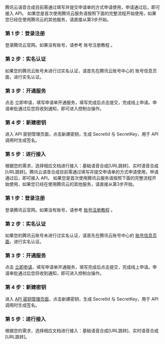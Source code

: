 
腾讯云语音合成目前需通过填写并提交申请单的方式申请使用，申请通过后，即可接入 API。 如果您是首次使用腾讯云服务请按照下面的完整流程开始使用，如果您已经在使用腾讯云的其他服务，请直接从第3步开始。

### 第 1 步：登录注册
登录腾讯云官网。如果没有账号，请参考 账号注册教程 。
### 第 2 步：实名认证
如果您的腾讯云账号未进行过实名认证，请首先在腾讯云账号中心的 账号信息页面，进行实名认证。
### 第 3 步：开通服务
点击 立即申请，填写申请单开通服务，填写完成后点击提交，完成线上申请。申请审批通过后您将收到通知，即可进入控制台操作。
### 第 4 步：新建密钥
进入 API 密钥管理页面，点击新建密钥，生成 SecretId 与 SecretKey，用于 API 调用时生成签名。
### 第 5 步：进行接入
根据您的需求，选择相应文档进行接入：基础语音合成[URL跳转]、实时语音合成[URL跳转]。腾讯云语音合成目前需通过填写并提交申请单的方式申请使用，申请通过后，即可接入 API。 如果您是首次使用腾讯云服务请按照下面的完整流程开始使用，如果您已经在使用腾讯云的其他服务，请直接从第3步开始。

### 第 1 步：登录注册
登录腾讯云官网。如果没有账号，请参考 [账号注册教程](https://cloud.tencent.com/document/product/378/17985) 。
### 第 2 步：实名认证
如果您的腾讯云账号未进行过实名认证，请首先在腾讯云账号中心的 [账号信息页面](https://cloud.tencent.com/login?s_url=https%3A%2F%2Fconsole.cloud.tencent.com%2Fdeveloper)，进行实名认证。
### 第 3 步：开通服务
点击 [立即申请](立即申请)，填写申请单开通服务，填写完成后点击提交，完成线上申请。申请审批通过后您将收到通知，即可进入控制台操作。
### 第 4 步：新建密钥
进入 [API 密钥管理页面]( https://console.cloud.tencent.com/cam/capi)，点击新建密钥，生成 SecretId 与 SecretKey，用于 API 调用时生成签名。
### 第 5 步：进行接入
根据您的需求，选择相应文档进行接入：基础语音合成[URL跳转]、实时语音合成[URL跳转]。
